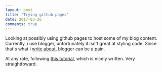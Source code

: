 ```yaml
---
layout: post
title: "Trying github pages"
date: 2017-03-26
comments: true
---
```

Looking at possibly using github pages to host some of my blog content. 
Currently, i use blogger, unfortunately it isn't great at styling code. 
Since that's what i [write about](http://dev.ionous.net), blogger can be a pain.

At any rate, following [this tutorial](http://jmcglone.com/guides/github-pages/), which is nicely written. Very straightfoward.
